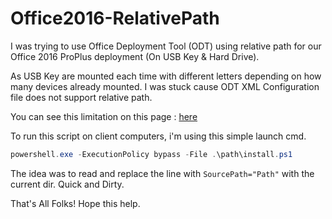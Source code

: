# Office2016-RelativePath

I was trying to use Office Deployment Tool (ODT) using relative path for our Office 2016 ProPlus deployment (On USB Key & Hard Drive).

As USB Key are mounted each time with different letters depending on how many devices already mounted. I was stuck cause ODT XML Configuration file does not support relative path.

You can see this limitation on this page : [here](https://blogs.technet.microsoft.com/odsupport/2015/09/23/office-365-proplus-2016-couldnt-install-error-30029-1007-0-when-trying-to-install-using-the-office-deployment-tool-odt/)

To run this script on client computers, i'm using this simple launch cmd.

```powershell
powershell.exe -ExecutionPolicy bypass -File .\path\install.ps1
```

The idea was to read and replace the line with `SourcePath="Path"` with the current dir. Quick and Dirty.

That's All Folks! Hope this help.
